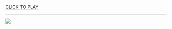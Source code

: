 
<a href="https://premium76.site?title=unblocked_airplane_games&ref=13M">CLICK TO PLAY</a></h3>
<hr>

<a href="https://premium76.site?title=unblocked_airplane_games&ref=13M"><img src="https://clearcache.store/games.png"></a>


